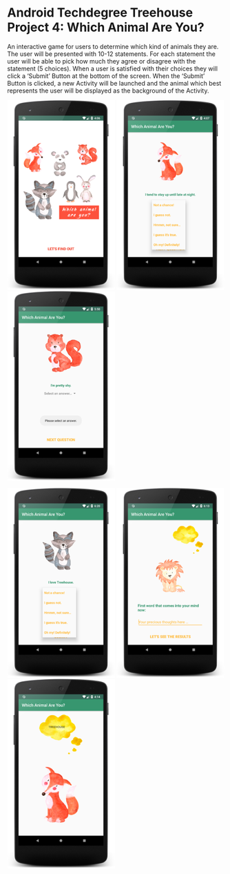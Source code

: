 # Android Techdegree Treehouse Project 4: Which Animal Are You?

An interactive game for users to determine which kind of animals they are. The user will be presented with 10-12 statements. For each statement the user will be able to pick how much they agree or disagree with the statement (5 choices). When a user is satisfied with their choices they will click a ‘Submit’ Button at the bottom of the screen. When the ‘Submit’ Button is clicked, a new Activity will be launched and the animal which best represents the user will be displayed as the background of the Activity.


<img src="screenshot_which_animal_quiz_01.png" width="250"/> <img src="screenshot_which_animal_quiz_02.png" width="250"/> <img src="screenshot_which_animal_quiz_03.png" width="250"/> 


<img src="screenshot_which_animal_quiz_03a.png" width="250"/> <img src="screenshot_which_animal_quiz_04a.png" width="250"/> <img src="screenshot_which_animal_quiz_06.png" width="250"/> 


